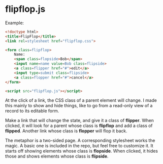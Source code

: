 # flipflop.js

Example:
```html
<!doctype html>
<title>FlipFlop</title>
<link rel=stylesheet href="flipflop.css">

<form class=flipflop>
    Name:
    <span class=flopside>Bob</span>
    <input name=name value=Bob class=flipside>
    <a class=flipper href="#">edit</a>
    <input type=submit class=flipside>
    <a class=flopper href="#">cancel</a>
</form>

<script src="flipflop.js"></script>

```
At the click of a link, the CSS class of a parent element will change. I made
this mainly to show and hide things, like to go from a read-only view of a
record to its editable form.

Make a link that will change the state, and give it a class of **flipper**.
When clicked, it will look for a parent whose class is **flipflop** and
add a class of **flipped**. Another link whose class is **flopper** will
flop it back.

The metaphor is a two-sided page. A corresponding stylesheet works the magic.
A basic one is included in the repo, but feel free to customize it.
It starts off showing elements whose class is **flopside**.
When clicked, it hides those and shows elements whose class is **flipside**.

